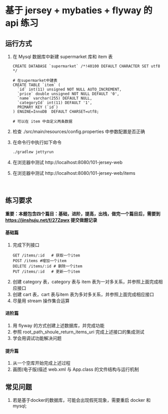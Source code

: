 # 基于 jersey + mybaties + flyway 的api 练习

## 运行方式
1. 在 Mysql 数据库中新建 supermarket 库和 item 表

   ```mysql
   CREATE DATABASE `supermarket` /*!40100 DEFAULT CHARACTER SET utf8 */

   # 在supermarket中建表
   CREATE TABLE `item` (
     `id` int(11) unsigned NOT NULL AUTO_INCREMENT,
     `price` double unsigned NOT NULL DEFAULT '0',
     `name` varchar(255) DEFAULT NULL,
     `categoryId` int(11) DEFAULT '1',
     PRIMARY KEY (`id`)
   ) ENGINE=InnoDB  DEFAULT CHARSET=utf8;

   # 可以在 item 中自定义两条数据
   ```

2. 检查 ./src/main/resources/config.properties 中参数配置是否正确

3. 在命令行中执行如下命令
   ```bash
   ./gradlew jettyrun
   ```

4. 在浏览器中测试 http://localhost:8080/101-jersey-web

5. 在浏览器中测试 http://localhost:8080/101-jersey-web/items

   ​


## 练习要求

**重要：本题包含四个篇目：基础，进阶，提高，出栈，做完一个篇目后，需要到 https://jinshuju.net/f/27Zpwx 提交做题记录**

#### 基础篇
1. 完成下列接口
   ```
   GET /items/:id	# 获取一个item
   POST /items #增加一个item
   DELETE /items/:id # 删除一个item
   PUT /items/:id	# 更新一个item
   ```
2. 创建 category 表，category 表与 item 表为一对多关系，并参照上面完成相应接口
3. 创建 cart 表，cart 表与item 表为多对多关系，并参照上面完成相应接口
4. 尽量用 stream 操作集合运算


#### 进阶篇

1. 用 flyway 的方式创建上述数据库，并完成功能
2. 参照 root_path_shoule_return_items_uri 完成上述接口的集成测试
3. 学会用调试功能解决问题


#### 提升篇
1. 从一个空库开始完成上述过程
2. 画图(电子版)描述 web.xml 与 App.class 的文件结构与运行机制

## 常见问题

1. 若是基于docker的数据库，可能会出现假死现象，需要重启 docker 和 mysql;